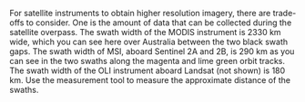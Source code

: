 For satellite instruments to obtain higher resolution imagery, there are trade-offs to consider. One is the amount of data that can be collected during the satellite overpass. The swath width of the MODIS instrument is 2330 km wide, which you can see here over Australia between the two black swath gaps. The swath width of MSI, aboard Sentinel 2A and 2B, is 290 km as you can see in the two swaths along the magenta and lime green orbit tracks. The swath width of the OLI instrument aboard Landsat (not shown) is 180 km. Use the measurement tool to measure the approximate distance of the swaths.